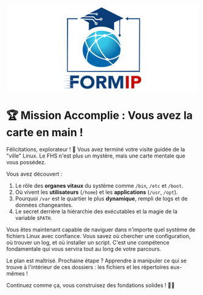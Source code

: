 ![Formip](../assets/formip_logo_padded.png)
# 🏆 Mission Accomplie : Vous avez la carte en main !

Félicitations, explorateur ! 🎉 Vous avez terminé votre visite guidée de la "ville" Linux. Le FHS n'est plus un mystère, mais une carte mentale que vous possédez.

Vous avez découvert :
1. Le rôle des **organes vitaux** du système comme `/bin`, `/etc` et `/boot`.
2. Où vivent les **utilisateurs** (`/home`) et les **applications** (`/usr`, `/opt`).
3. Pourquoi `/var` est le quartier le plus **dynamique**, rempli de logs et de données changeantes.
4. Le secret derrière la hiérarchie des exécutables et la magie de la variable `$PATH`.

Vous êtes maintenant capable de naviguer dans n'importe quel système de fichiers Linux avec confiance. Vous savez où chercher une configuration, où trouver un log, et où installer un script. C'est une compétence fondamentale qui vous servira tout au long de votre parcours.

Le plan est maîtrisé. Prochaine étape ? Apprendre à manipuler ce qui se trouve à l'intérieur de ces dossiers : les fichiers et les répertoires eux-mêmes !

Continuez comme ça, vous construisez des fondations solides ! 🐧✨